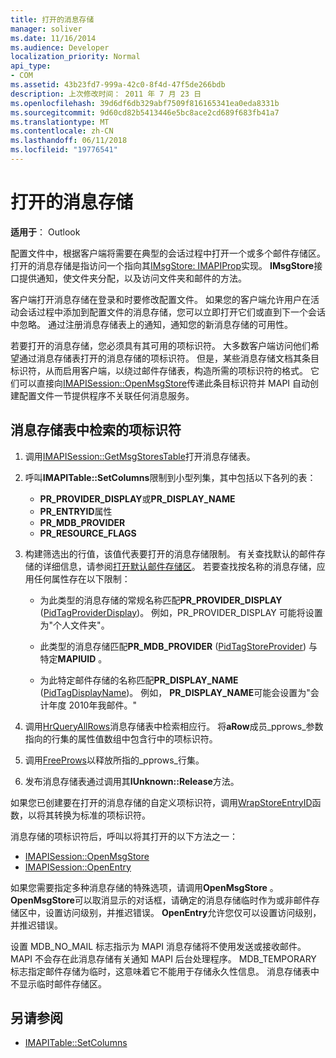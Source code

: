 ```yaml
---
title: 打开的消息存储
manager: soliver
ms.date: 11/16/2014
ms.audience: Developer
localization_priority: Normal
api_type:
- COM
ms.assetid: 43b23fd7-999a-42c0-8f4d-47f5de266bdb
description: 上次修改时间： 2011 年 7 月 23 日
ms.openlocfilehash: 39d6df6db329abf7509f816165341ea0eda8331b
ms.sourcegitcommit: 9d60cd82b5413446e5bc8ace2cd689f683fb41a7
ms.translationtype: MT
ms.contentlocale: zh-CN
ms.lasthandoff: 06/11/2018
ms.locfileid: "19776541"
---
```

# <a name="opening-a-message-store"></a>打开的消息存储

**适用于**： Outlook 
  
配置文件中，根据客户端将需要在典型的会话过程中打开一个或多个邮件存储区。 打开的消息存储是指访问一个指向其[IMsgStore: IMAPIProp](imsgstoreimapiprop.md)实现。 **IMsgStore**接口提供通知，使文件夹分配，以及访问文件夹和邮件的方法。 
  
客户端打开消息存储在登录和时要修改配置文件。 如果您的客户端允许用户在活动会话过程中添加到配置文件的消息存储，您可以立即打开它们或直到下一个会话中忽略。 通过注册消息存储表上的通知，通知您的新消息存储的可用性。
  
若要打开的消息存储，您必须具有其可用的项标识符。 大多数客户端访问他们希望通过消息存储表打开的消息存储的项标识符。 但是，某些消息存储文档其条目标识符，从而启用客户端，以绕过邮件存储表，构造所需的项标识符的格式。 它们可以直接向[IMAPISession::OpenMsgStore](imapisession-openmsgstore.md)传递此条目标识符并 MAPI 自动创建配置文件一节提供程序不关联任何消息服务。 
  
## <a name="retrieve-an-entry-identifier-from-the-message-store-table"></a>消息存储表中检索的项标识符
  
1. 调用[IMAPISession::GetMsgStoresTable](imapisession-getmsgstorestable.md)打开消息存储表。 
    
2. 呼叫**IMAPITable::SetColumns**限制到小型列集，其中包括以下各列的表： 
    
   - **PR_PROVIDER_DISPLAY**或**PR_DISPLAY_NAME**
   - **PR_ENTRYID**属性 
   - **PR_MDB_PROVIDER**
   - **PR_RESOURCE_FLAGS**
    
3. 构建筛选出的行值，该值代表要打开的消息存储限制。 有关查找默认的邮件存储的详细信息，请参阅[打开默认邮件存储区](opening-the-default-message-store.md)。 若要查找按名称的消息存储，应用任何属性存在以下限制：
    
   - 为此类型的消息存储的常规名称匹配**PR_PROVIDER_DISPLAY** ([PidTagProviderDisplay](pidtagproviderdisplay-canonical-property.md))。 例如，PR_PROVIDER_DISPLAY 可能将设置为"个人文件夹"。
    
   - 此类型的消息存储匹配**PR_MDB_PROVIDER** ([PidTagStoreProvider](pidtagstoreprovider-canonical-property.md)) 与特定**MAPIUID** 。 
    
   - 为此特定邮件存储的名称匹配**PR_DISPLAY_NAME** ([PidTagDisplayName](pidtagdisplayname-canonical-property.md))。 例如， **PR_DISPLAY_NAME**可能会设置为"会计年度 2010年我邮件。" 
    
4. 调用[HrQueryAllRows](hrqueryallrows.md)消息存储表中检索相应行。 将**aRow**成员_pprows_参数指向的行集的属性值数组中包含行中的项标识符。 
    
5. 调用[FreeProws](freeprows.md)以释放所指的_pprows_行集。
    
6. 发布消息存储表通过调用其**IUnknown::Release**方法。 
    
如果您已创建要在打开的消息存储的自定义项标识符，调用[WrapStoreEntryID](wrapstoreentryid.md)函数，以将其转换为标准的项标识符。 
  
消息存储的项标识符后，呼叫以将其打开的以下方法之一：
  
- [IMAPISession::OpenMsgStore](imapisession-openmsgstore.md)
- [IMAPISession::OpenEntry](imapisession-openentry.md)
    
如果您需要指定多种消息存储的特殊选项，请调用**OpenMsgStore** 。 **OpenMsgStore**可以取消显示的对话框，请确定的消息存储临时作为或非邮件存储区中，设置访问级别，并推迟错误。 **OpenEntry**允许您仅可以设置访问级别，并推迟错误。 
  
设置 MDB_NO_MAIL 标志指示为 MAPI 消息存储将不使用发送或接收邮件。 MAPI 不会存在此消息存储有关通知 MAPI 后台处理程序。 MDB_TEMPORARY 标志指定邮件存储为临时，这意味着它不能用于存储永久性信息。 消息存储表中不显示临时邮件存储区。 
  
## <a name="see-also"></a>另请参阅

- [IMAPITable::SetColumns](imapitable-setcolumns.md)

